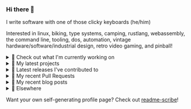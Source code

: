 ### Hi there 👋

I write software with one of those clicky keyboards (he/him)

Interested in linux, biking, type systems, camping, rustlang, webassembly, the command line, tooling, dos, automation, vintage hardware/software/industrial design, retro video gaming, and pinball!

<details><summary>👀 Check out what I'm currently working on</summary><br />

- [MetaMask/metamask-mobile](https://github.com/MetaMask/metamask-mobile) - Mobile web browser providing access to websites that use the Ethereum blockchain (4 days ago)
- [rickycodes/pve-no-subscription](https://github.com/rickycodes/pve-no-subscription) - Proxmox VE No-Subscription Removal (2 weeks ago)
- [MetaMask/action-npm-publish](https://github.com/MetaMask/action-npm-publish) - GitHub Action to publish to NPM (2 weeks ago)
- [MetaMask/action-publish-release](https://github.com/MetaMask/action-publish-release) -  (3 weeks ago)
- [MetaMask/metamask-extension](https://github.com/MetaMask/metamask-extension) - :globe_with_meridians: :electric_plug: The MetaMask browser extension enables browsing Ethereum blockchain enabled websites (1 month ago)
</details>

<details><summary>🌱 My latest projects</summary><br />

- [rickycodes/kitties](https://github.com/rickycodes/kitties) - micro site to browse CryptoKitties
- [rickycodes/pve-no-subscription](https://github.com/rickycodes/pve-no-subscription) - Proxmox VE No-Subscription Removal
- [rickycodes/ftse-rs](https://github.com/rickycodes/ftse-rs) - scrape and filter hl.co.uk market summaries
- [rickycodes/card](https://github.com/rickycodes/card) - npx business card built with rust targeting wasm
- [rickycodes/dat-proxy-browser](https://github.com/rickycodes/dat-proxy-browser) - Rough sketch of a decentralised (supporting DAT) mobile web browser built with react-native
</details>

<details><summary>🔭 Latest releases I've contributed to</summary><br />

- [MetaMask/metamask-extension](https://github.com/MetaMask/metamask-extension) ([v10.11.2](https://github.com/MetaMask/metamask-extension/releases/tag/v10.11.2), 5 days ago) - :globe_with_meridians: :electric_plug: The MetaMask browser extension enables browsing Ethereum blockchain enabled websites
- [MetaMask/controllers](https://github.com/MetaMask/controllers) ([v27.0.0](https://github.com/MetaMask/controllers/releases/tag/v27.0.0), 1 week ago) - Collection of platform-agnostic modules for creating secure data models for cryptocurrency wallets
- [MetaMask/metamask-mobile](https://github.com/MetaMask/metamask-mobile) ([v4.2.2](https://github.com/MetaMask/metamask-mobile/releases/tag/v4.2.2), 1 week ago) - Mobile web browser providing access to websites that use the Ethereum blockchain
- [rickycodes/pve-no-subscription](https://github.com/rickycodes/pve-no-subscription) ([v1.1](https://github.com/rickycodes/pve-no-subscription/releases/tag/v1.1), 2 weeks ago) - Proxmox VE No-Subscription Removal
- [rickycodes/card](https://github.com/rickycodes/card) ([v1.5.3](https://github.com/rickycodes/card/releases/tag/v1.5.3), 2 months ago) - npx business card built with rust targeting wasm
</details>

<details><summary>🔨 My recent Pull Requests</summary><br />

- [Update package.json](https://github.com/MetaMask/react-native-aes-crypto-forked/pull/1) on [MetaMask/react-native-aes-crypto-forked](https://github.com/MetaMask/react-native-aes-crypto-forked) (2 days ago)
- [Add confusables explanation(s)](https://github.com/MetaMask/metamask-mobile/pull/3902) on [MetaMask/metamask-mobile](https://github.com/MetaMask/metamask-mobile) (5 days ago)
- [Add OSS attribution](https://github.com/MetaMask/metamask-mobile/pull/3877) on [MetaMask/metamask-mobile](https://github.com/MetaMask/metamask-mobile) (1 week ago)
- [Create release PR](https://github.com/MetaMask/metamask-mobile/pull/3868) on [MetaMask/metamask-mobile](https://github.com/MetaMask/metamask-mobile) (1 week ago)
- [Initial Setup](https://github.com/MetaMask/action-npm-publish/pull/1) on [MetaMask/action-npm-publish](https://github.com/MetaMask/action-npm-publish) (2 weeks ago)
</details>

<details><summary>📜 My recent blog posts</summary><br />

- [Publishing my Website to the peer-to-peer Web](//ricky.codes/blog/posts/publishing-to-the-peer-to-peer-web/) (3 years ago)
</details>

<details><summary>🔗 Elsewhere</summary><br />

- Web: https://ricky.codes
- Twitter: https://twitter.com/rickycodes
- Blog: https://ricky.codes/blog
</details>

Want your own self-generating profile page? Check out [readme-scribe](https://github.com/muesli/readme-scribe)!

